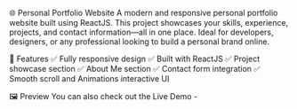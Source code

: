 🌐 Personal Portfolio Website
A modern and responsive personal portfolio website built using ReactJS. This project showcases your skills, experience, projects, and contact information—all in one place. Ideal for developers, designers, or any professional looking to build a personal brand online.

📌 Features
✅ Fully responsive design
✅ Built with ReactJS
✅ Project showcase section
✅ About Me section
✅ Contact form integration
✅ Smooth scroll and Animations interactive UI

🖼️ Preview
You can also check out the Live Demo - 
